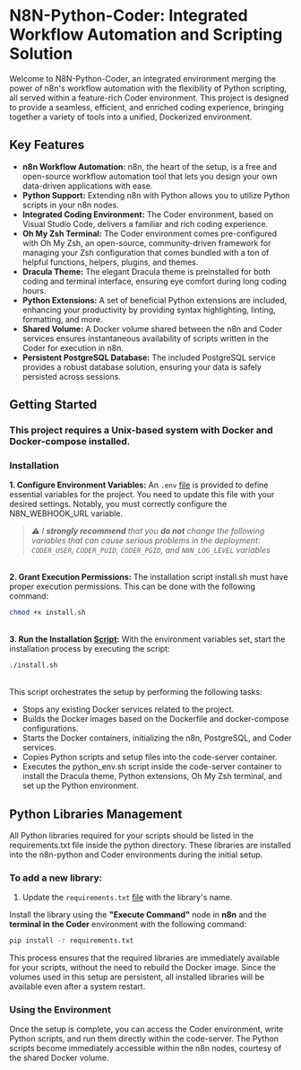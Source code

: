 # N8N-Python-Coder: Integrated Workflow Automation and Scripting Solution

Welcome to N8N-Python-Coder, an integrated environment merging the power of n8n's workflow automation with the flexibility of Python scripting, all served within a feature-rich Coder environment. This project is designed to provide a seamless, efficient, and enriched coding experience, bringing together a variety of tools into a unified, Dockerized environment.


## Key Features

- **n8n Workflow Automation:** n8n, the heart of the setup, is a free and open-source workflow automation tool that lets you design your own data-driven applications with ease.
- **Python Support:** Extending n8n with Python allows you to utilize Python scripts in your n8n nodes.
- **Integrated Coding Environment:** The Coder environment, based on Visual Studio Code, delivers a familiar and rich coding experience.
- **Oh My Zsh Terminal:** The Coder environment comes pre-configured with Oh My Zsh, an open-source, community-driven framework for managing your Zsh configuration that comes bundled with a ton of helpful functions, helpers, plugins, and themes.
- **Dracula Theme:** The elegant Dracula theme is preinstalled for both coding and terminal interface, ensuring eye comfort during long coding hours.
- **Python Extensions:** A set of beneficial Python extensions are included, enhancing your productivity by providing syntax highlighting, linting, formatting, and more.
- **Shared Volume:** A Docker volume shared between the n8n and Coder services ensures instantaneous availability of scripts written in the Coder for execution in n8n.
- **Persistent PostgreSQL Database:** The included PostgreSQL service provides a robust database solution, ensuring your data is safely persisted across sessions.


## Getting Started

### This project requires a **Unix-based** system with **Docker** and **Docker-compose** installed.

### Installation

**1. Configure Environment Variables:** An `.env` [file](.env) is provided to define essential variables for the project. You need to update this file with your desired settings. Notably, you must correctly configure the N8N_WEBHOOK_URL variable.

> *⚠ I **strongly recommend** that you **do not** change the following variables that can cause serious problems in the deployment: `CODER_USER`, `CODER_PUID`, `CODER_PGID`, and `N8N_LOG_LEVEL` variables*

\
**2. Grant Execution Permissions:** The installation script install.sh must have proper execution permissions. This can be done with the following command:

```bash
chmod +x install.sh
```
\
**3. Run the Installation [Script](install.sh):** With the environment variables set, start the installation process by executing the script:

```bash
./install.sh
```
\
This script orchestrates the setup by performing the following tasks:

- Stops any existing Docker services related to the project.
- Builds the Docker images based on the Dockerfile and docker-compose configurations.
- Starts the Docker containers, initializing the n8n, PostgreSQL, and Coder services.
- Copies Python scripts and setup files into the code-server container.
- Executes the python_env.sh script inside the code-server container to install the Dracula theme, Python extensions, Oh My Zsh terminal, and set up the Python environment.


## Python Libraries Management

All Python libraries required for your scripts should be listed in the requirements.txt file inside the python directory. These libraries are installed into the n8n-python and Coder environments during the initial setup.

### To add a new library:

1. Update the `requirements.txt` [file](python/requirements.txt) with the library's name.

Install the library using the **"Execute Command"** node in **n8n** and the **terminal in the Coder** environment with the following command:

```bash
pip install -r requirements.txt
```

This process ensures that the required libraries are immediately available for your scripts, without the need to rebuild the Docker image. Since the volumes used in this setup are persistent, all installed libraries will be available even after a system restart.

### Using the Environment

Once the setup is complete, you can access the Coder environment, write Python scripts, and run them directly within the code-server. The Python scripts become immediately accessible within the n8n nodes, courtesy of the shared Docker volume.
